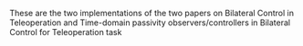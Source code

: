 These are the two implementations of the two papers on Bilateral Control in Teleoperation and Time-domain passivity observers/controllers 
in Bilateral Control for Teleoperation task
